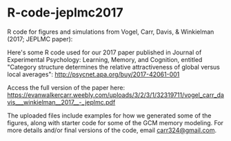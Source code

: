 # R-code-jeplmc2017
R code for figures and simulations from Vogel, Carr, Davis, &amp; Winkielman (2017; JEPLMC paper):

Here's some R code used for our 2017 paper published in Journal of Experimental Psychology: Learning, Memory, and Cognition, entitled "Category structure determines the relative attractiveness of global versus local averages":
http://psycnet.apa.org/buy/2017-42061-001

Access the full version of the paper here:
https://evanwalkercarr.weebly.com/uploads/3/2/3/1/32319711/vogel_carr_davis___winkielman__2017__-_jeplmc.pdf  

The uploaded files include examples for how we generated some of the figures, along with starter code for some of the GCM memory modeling.  For more details and/or final versions of the code, email carr324@gmail.com.
